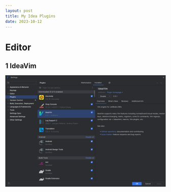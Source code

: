 ```yaml
---
layout: post
title: My Idea Plugins
date: 2023-10-12
---
```


# Editor

## 1 IdeaVim

![image-20231012155129860](https://github.com/yangcq6/yangcq6.github.io/blob/main/_posts/all-idea-plugins.assets/image-20231012155129860.png)
